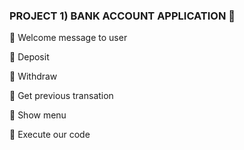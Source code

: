 ### PROJECT 1) BANK ACCOUNT APPLICATION 👋
🌼 Welcome message to user

🌼 Deposit

🌼 Withdraw

🌼 Get previous transation

🌼 Show menu

🌼 Execute our code
